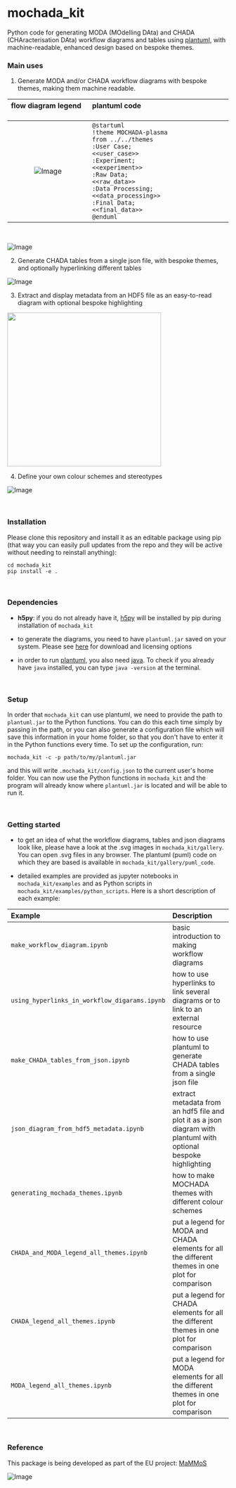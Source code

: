 # mochada_kit

Python code for generating MODA (MOdelling DAta) and CHADA (CHAracterisation DAta) workflow diagrams and tables using [plantuml](https://plantuml.com/), with machine-readable, enhanced design based on bespoke themes.

### Main uses
1. Generate MODA and/or CHADA workflow diagrams with bespoke themes, making them machine readable.

| flow diagram legend &nbsp; &nbsp; &nbsp;| plantuml code &nbsp; &nbsp; &nbsp; &nbsp; &nbsp; &nbsp; &nbsp; &nbsp; &nbsp; &nbsp; &nbsp; &nbsp; &nbsp; &nbsp; &nbsp; &nbsp; &nbsp; &nbsp; &nbsp; &nbsp; &nbsp; &nbsp; &nbsp; &nbsp; &nbsp;|
|:---:|:-------------|
|![Image](./gallery/legend_chada_plasma_theme.svg) | <code>@startuml<br>!theme MOCHADA-plasma from ../../themes<br>:User Case; \<\<user_case>><br>:Experiment; \<\<experiment>><br>:Raw Data; \<\<raw_data>><br>:Data Processing; \<\<data_processing>><br>:Final Data; \<\<final_data>><br>@enduml |

<br>

![Image](./gallery/chada_workflow_SEM_EBSD_EDX_nested_techniques.svg)

2. Generate CHADA tables from a single json file, with bespoke themes, and optionally hyperlinking different tables

![Image](./gallery/demo_formatting.svg)

3. Extract and display metadata from an HDF5 file as an easy-to-read diagram with optional bespoke highlighting

<img src="./gallery/json_SEM_metadata_with_highlights.svg" width="350" />


4. Define your own colour schemes and stereotypes

![Image](./gallery/legend_chada_all_themes.svg)

<br>

### Installation
Please clone this repository and install it as an editable package using pip (that way you can easily pull updates from the repo and they will be active without needing to reinstall anything):

```
cd mochada_kit
pip install -e .
```

<br>

### Dependencies
- **h5py**: if you do not already have it, [h5py](https://docs.h5py.org/en/stable/index.html) will be installed by pip during installation of `mochada_kit`

- to generate the diagrams, you need to have `plantuml.jar` saved on your system. Please see [here](https://plantuml.com/download) for download and licensing options

- in order to run [plantuml](https://plantuml.com/), you also need [java](https://www.java.com/en/download/help/index_installing.html). To check if you already have `java` installed, you can type `java -version` at the terminal.

<br>

### Setup
In order that `mochada_kit` can use plantuml, we need to provide the path to `plantuml.jar` to the Python functions. You can do this each time simply by passing in the path, or you can also generate a configuration file which will save this information in your home folder, so that you don't have to enter it in the Python functions every time. To set up the configuration, run:
```
mochada_kit -c -p path/to/my/plantuml.jar
```
and this will write `.mochada_kit/config.json` to the current user's home folder. You can now use the Python functions in `mochada_kit` and the program will already know where `plantuml.jar` is located and will be able to run it.

<br>

### Getting started
- to get an idea of what the workflow diagrams, tables and json diagrams look like, please have a look at the .svg images in `mochada_kit/gallery`. You can open .svg files in any browser. The plantuml (puml) code on which they are based is available in `mochada_kit/gallery/puml_code`.

- detailed examples are provided as jupyter notebooks in `mochada_kit/examples` and as Python scripts in `mochada_kit/examples/python_scripts`. Here is a short description of each example:

|Example &nbsp; &nbsp; &nbsp;|Description &nbsp; &nbsp; &nbsp;|
|:---|:---|
|`make_workflow_diagram.ipynb` | basic introduction to making workflow diagrams |
|`using_hyperlinks_in_workflow_digarams.ipynb` | how to use hyperlinks to link several diagrams or to link to an external resource |
|`make_CHADA_tables_from_json.ipynb` | how to use plantuml to generate CHADA tables from a single json file |
|`json_diagram_from_hdf5_metadata.ipynb` | extract metadata from an hdf5 file and plot it as a json diagram with plantuml with optional bespoke highlighting|
|`generating_mochada_themes.ipynb` | how to make MOCHADA themes with different colour schemes |
|`CHADA_and_MODA_legend_all_themes.ipynb` | put a legend for MODA and CHADA elements for all the different themes in one plot for comparison |
|`CHADA_legend_all_themes.ipynb` | put a legend for CHADA elements for all the different themes in one plot for comparison |
|`MODA_legend_all_themes.ipynb` | put a legend for MODA elements for all the different themes in one plot for comparison |

<br>

### Reference
This package is being developed as part of the EU project: [MaMMoS](https://mammos-project.github.io/index.html)

![Image](./data/MaMMoS_logo.png)
